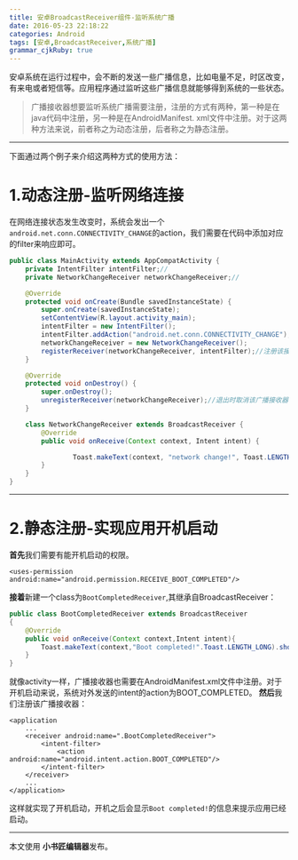 ```yaml
---
title: 安卓BroadcastReceiver组件-监听系统广播 
date: 2016-05-23 22:18:22
categories: Android
tags: [安卓,BroadcastReceiver,系统广播]
grammar_cjkRuby: true
---
```




安卓系统在运行过程中，会不断的发送一些广播信息，比如电量不足，时区改变，有来电或者短信等。应用程序通过监听这些广播信息就能够得到系统的一些状态。
<!-- more -->
>广播接收器想要监听系统广播需要注册，注册的方式有两种，第一种是在java代码中注册，另一种是在AndroidManifest.
xml文件中注册。对于这两种方法来说，前者称之为动态注册，后者称之为静态注册。

----------
下面通过两个例子来介绍这两种方式的使用方法：
# 1.动态注册-监听网络连接
在网络连接状态发生改变时，系统会发出一个`android.net.conn.CONNECTIVITY_CHANGE`的action，我们需要在代码中添加对应的filter来响应即可。
```java
public class MainActivity extends AppCompatActivity {
    private IntentFilter intentFilter;//
    private NetworkChangeReceiver networkChangeReceiver;//

    @Override
    protected void onCreate(Bundle savedInstanceState) {
        super.onCreate(savedInstanceState);
        setContentView(R.layout.activity_main);
        intentFilter = new IntentFilter();
        intentFilter.addAction("android.net.conn.CONNECTIVITY_CHANGE");//添加filter
        networkChangeReceiver = new NetworkChangeReceiver();
        registerReceiver(networkChangeReceiver, intentFilter);//注册该接收器
    }

    @Override
    protected void onDestroy() {
        super.onDestroy();
        unregisterReceiver(networkChangeReceiver);//退出时取消该广播接收器
    }

    class NetworkChangeReceiver extends BroadcastReceiver {
        @Override
        public void onReceive(Context context, Intent intent) {

                Toast.makeText(context, "network change!", Toast.LENGTH_SHORT).show();//发现网络状态改变
        }
    }
}
```

----------

# 2.静态注册-实现应用开机启动
**首先**我们需要有能开机启动的权限。
```
<uses-permission android:name="android.permission.RECEIVE_BOOT_COMPLETED"/>
```
**接着**新建一个class为`BootCompletedReceiver`,其继承自BroadcastReceiver：
```java
public class BootCompletedReceiver extends BroadcastReceiver
{
    @Override
    public void onReceive(Context context,Intent intent){
        Toast.makeText(context,"Boot completed!".Toast.LENGTH_LONG).show();
    }
}
```
就像activity一样，广播接收器也需要在AndroidManifest.xml文件中注册。对于开机启动来说，系统对外发送的intent的action为BOOT_COMPLETED。
**然后**我们注册该广播接收器：
```
<application
    ...
    <receiver android:name=".BootCompletedReceiver">
        <intent-filter>
            <action android:name="android.intent.action.BOOT_COMPLETED"/>
        </intent-filter>
    </receiver>
    ...
</application>

```
这样就实现了开机启动，开机之后会显示`Boot completed!`的信息来提示应用已经启动。


----------


本文使用 **小书匠编辑器**发布。